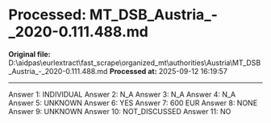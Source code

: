 # Processed: MT_DSB_Austria_-_2020-0.111.488.md

**Original file:** D:\aidpas\eurlextract\fast_scrape\organized_mt\authorities\Austria\MT_DSB_Austria_-_2020-0.111.488.md
**Processed at:** 2025-09-12 16:19:57

---

Answer 1: INDIVIDUAL
Answer 2: N_A
Answer 3: N_A
Answer 4: N_A
Answer 5: UNKNOWN
Answer 6: YES
Answer 7: 600 EUR
Answer 8: NONE
Answer 9: UNKNOWN
Answer 10: NOT_DISCUSSED
Answer 11: NO